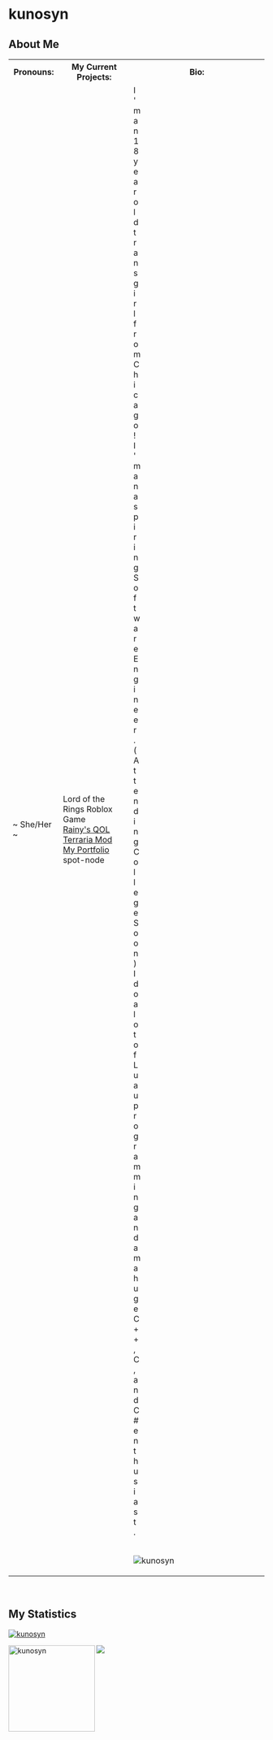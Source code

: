 # kunosyn

## About Me
<table>
  <tr>
    <th>Pronouns:</th>
    <th>My Current Projects:</th>
    <th>Bio:</th>
  </tr>
  <tr>
    <td>~ She/Her ~</td>
    <td>Lord of the Rings Roblox Game<br><a href="https://github.com/kunosyn/RainysQOL">Rainy's QOL Terraria Mod</a><br><a href="https://kunosyn.com/">My Portfolio</a><br>spot-node</td>
    <td>
      <div style="width:1%">I'm an 18 year old trans girl from Chicago!<br>I'm an aspiring Software Engineer. (Attending College Soon)<br> I do a lot of Luau programming and am a huge C++, C, and C# enthusiast.</div>
      <br/>
      <p align="left"> <img src="https://komarev.com/ghpvc/?username=kunosyn&label=Profile%20views&color=0e75b6&style=flat" alt="kunosyn"/> </p>
    </td>
  </tr>
</table>

<br>

## My Statistics
<p align="left"> <a href="https://github.com/ryo-ma/github-profile-trophy"><img src="https://github-profile-trophy.vercel.app/?username=kunosyn&theme=discord&margin-w=15&margin-h=15&column=7" alt="kunosyn" /></a> </p>

<div>
   <img height="170" align="left" src="https://github-readme-stats.vercel.app/api?username=kunosyn&count_private=true&include_all_commits=true&theme=onedark" alt="kunosyn" />
   <img src="https://github-readme-stats.vercel.app/api/top-langs/?username=kunosyn&layout=compact&theme=onedark&langs_count=15" />
</div>
